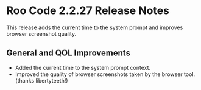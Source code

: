 # Roo Code 2.2.27 Release Notes

This release adds the current time to the system prompt and improves browser screenshot quality.

## General and QOL Improvements

*   Added the current time to the system prompt context.
*   Improved the quality of browser screenshots taken by the browser tool. (thanks libertyteeth!)